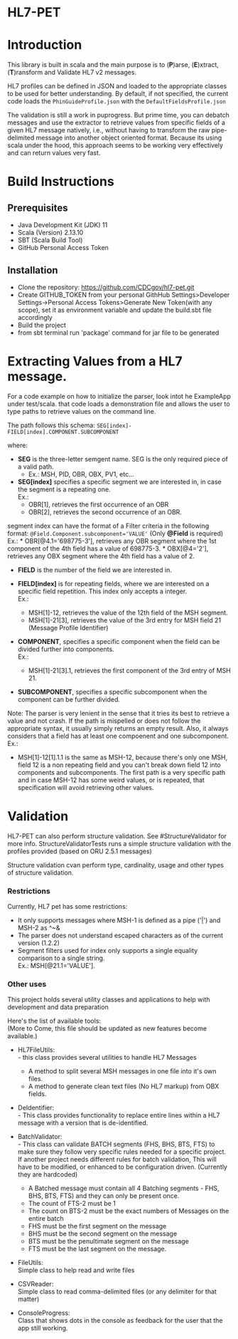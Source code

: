 # HL7-PET

# Introduction

This library is built in scala and the main purpose is to (**P**)arse, (**E**)xtract, (**T**)ransform
and Validate HL7 v2 messages.

HL7 profiles can be defined in JSON and loaded to the appropriate classes to be used for better understanding.
By default, if not specified, the current code loads the <code>PhinGuideProfile.json</code> with the <code>DefaultFieldsProfile.json</code>

The validation is still a work in puprogress. But prime time, you can debatch messages and use the extractor
to retrieve values from specific fields of a given HL7 message natively, i.e., without having to transform
the raw pipe-delimited message into another object oriented format. Because its using scala under the hood,
this approach seems to be working very effectively and can return values very fast.

# Build Instructions
## Prerequisites
- Java Development Kit (JDK) 11
- Scala (Version) 2.13.10
- SBT (Scala Build Tool)
- GitHub Personal Access Token
  
## Installation
- Clone the repository: https://github.com/CDCgov/hl7-pet.git
- Create GITHUB_TOKEN from your personal GithHub Settings>Developer Settings->Personal Access Tokens>Generate New Token(with any scope), set it as environment variable and update the build.sbt file accordingly
- Build the project
- from sbt terminal run 'package' command for jar file to be generated
  

# Extracting Values from a HL7 message.

For a code example on how to initialize the parser, look intot he ExampleApp under test/scala. 
that code loads a demonstration file and allows the user to type paths to retrieve values on the command line.

The path follows this schema: <code>SEG[index]-FIELD[index].COMPONENT.SUBCOMPONENT</code>

where:

* **SEG** is the three-letter semgent name. SEG is the only required piece of a valid path.
  * Ex.: MSH, PID, OBR, OBX, PV1, etc...
* **SEG[index]** specifies a specific segment we are interested in, in case the segment is a repeating one.
 <br>Ex.: 
    * OBR[1], retrieves the first occurrence of an OBR
    * OBR[2], retrieves the second occurrence of an OBR.
    
segment index can have the format of a Filter criteria in the following format: 
<code>@Field.Component.subcomponent='VALUE'</code> (Only **@Field** is required) 
<br>Ex.:
    * OBR[@4.1='698775-3'], retrieves any OBR segment where the 1st component of the 4th field has a value of
    698775-3. 
    * OBX[@4='2'], retrieves any OBX segment where the 4th field has a value of 2.
    
* **FIELD** is the number of the field we are interested in.
* **FIELD[index]** is for repeating fields, where we are interested on a specific field repetition. 
This index only accepts a integer.
<BR>Ex.: 
  * MSH[1]-12, retrieves the value of the 12th field of the MSH segment.
  * MSH[1]-21[3], retrieves the value of the 3rd entry for MSH field 21 (Message Profile Identifier)   

* **COMPONENT**, specifies a specific component when the field can be divided further into components.
<br> Ex.:
  * MSH[1]-21[3].1, retrieves the first component of the 3rd entry of MSH 21.

* **SUBCOMPONENT**, specifies a specific subcomponent when the component can be further divided.

Note: The parser is very lenient in the sense that it tries its best to retrieve a value and not crash.
If the path is mispelled or does not follow the appropriate syntax, it usually simply returns an empty result.
Also, it always considers that a field has at least one compoenent and one subcomponent.
<br>Ex.:
  * MSH[1]-12[1].1.1 is the same as MSH-12, because there's only one MSH, field 12 is a non repeating
  field and you can't break down field 12 into components and subcomponents. The first path is a
  very specific path and in case MSH-12 has some weird values, or is repeated, that specification will
  avoid retrieving other values.
  
# Validation

HL7-PET can also perform structure validation. See #StructureValidator for more info. StructureValidatorTests
runs a simple structure validation with the profiles provided (based on ORU 2.5.1 messages)

Structure validation cvan perform type, cardinality, usage and other types of structure validation.
  
  
### Restrictions

Currently, HL7 pet has some restrictions:
* It only supports messages where MSH-1 is defined as a pipe ('|') and MSH-2 as ^~\&
* The parser does not understand escaped characters as of the current version (1.2.2)
* Segment filters used for index only supports a single equality comparison to a single string. 
<BR>Ex.: MSH[@21.1='VALUE']. 

### Other uses

This project holds several utility classes and applications 
to help with development and data preparation

Here's the list of available tools:<BR>
(More to Come, this file should be updated as new features become available.)

* HL7FileUtils:<BR>
        - this class provides several utilities to handle HL7 Messages
   * A method to split several MSH messages in one file into it's own files.
   * A method to generate clean text files (No HL7 markup) from OBX fields.
   
* DeIdentifier:<BR>
        - This class provides functionality to replace entire lines within
        a HL7 message with a version that is de-identified.
      
* BatchValidator:<BR>
        - This class can validate BATCH segments (FHS, BHS, BTS, FTS) to make sure they follow
        very specific rules needed for a specific project. If another project needs different 
        rules for batch validation, This will have to be modified, or enhanced to be configuration
        driven. (Currently they are hardcoded)      
   * A Batched message must contain all 4 Batching segments - FHS, BHS, BTS, FTS) and they can only 
   be present once.
   * The count of FTS-2 must be 1
   * The count on BTS-2 must be the exact numbers of Messages on the entire batch
   * FHS must be the first segment on the message
   * BHS must be the second segment on the message
   * BTS must be the penultimate segment on the message
   * FTS must be the last segment on the message.
      
      
* FileUtils:<BR>
    Simple class to help read and write files
* CSVReader:<BR>
    Simple class to read comma-delimited files (or any delimiter for that matter)
* ConsoleProgress:<BR>
    Class that shows dots in the console as feedback for the user that the app still working.       
